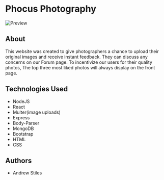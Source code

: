 # Phocus Photography

![Preview](https://github.com/andrew129/phocus-photography-revived/blob/master/src/images/phocus.PNG?raw=true)

## About

This website was created to give photographers a chance to upload their original images and receive instant feedback.  They can discuss any concerns on our Forum page.  To incentivize our users for their quality photos, The top three most liked photos will always display on the front page.

## Technologies Used

- NodeJS
- React
- Multer(image uploads)
- Express
- Body-Parser
- MongoDB
- Bootstrap
- HTML
- CSS

## Authors

- Andrew Stiles



